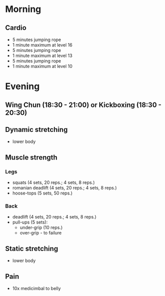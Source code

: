 # Morning
## Cardio
* 5 minutes jumping rope
* 1 minute maximum at level 16
* 5 minutes jumping rope
* 1 minute maximum at level 13
* 5 minutes jumping rope
* 1 minute maximum at level 10

# Evening
## Wing Chun (18:30 - 21:00) or Kickboxing (18:30 - 20:30)
## Dynamic stretching
* lower body

## Muscle strength
### Legs
* squats (4 sets, 20 reps.; 4 sets, 8 reps.)
* romanian deadlift (4 sets, 20 reps.; 4 sets, 8 reps.)
* hoose-tops (5 sets, 50 reps.)

### Back
* deadlift (4 sets, 20 reps.; 4 sets, 8 reps.)
* pull-ups (5 sets):
  - under-grip (10 reps.)
  - over-grip - to failure
  
## Static stretching
* lower body

## Pain
- 10x medicimbal to belly
